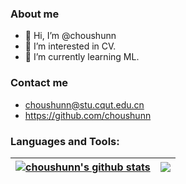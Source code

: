 ### About me
- 👋 Hi, I’m @choushunn
- 👀 I’m interested in CV.
- 🌱 I’m currently learning ML.

### Contact me
- choushunn@stu.cqut.edu.cn
- https://github.com/choushunn


### Languages and Tools:


| <a href="#"><img align="center" src="https://github-readme-stats.vercel.app/api?username=choushunn&show_icons=true&include_all_commits=true&theme=buefy&hide_border=true" alt="choushunn's github stats" /></a> | <a href="#"><img align="center" src="https://github-readme-stats.vercel.app/api/top-langs/?username=choushunn&layout=compact&theme=buefy&hide_border=true" /></a> |
| ------------- | ------------- |


<!---
#### Top Repositories


<a href="https://github.com/choushunn/choushunn">
  <img align="center" src="https://github-readme-stats.vercel.app/api/pin/?username=choushunn&repo=github-readme-stats&theme=buefy" />
</a>
<a href="https://github.com/choushunn/choushunn">
  <img align="center" src="https://github-readme-stats.vercel.app/api/pin/?username=choushunn&repo=anuraghazra.github.io&theme=buefy" />
</a>

<br />
<br />



choushunn/choushunn is a ✨ special ✨ repository because its `README.md` (this file) appears on your GitHub profile.
You can click the Preview link to take a look at your changes.
--->

